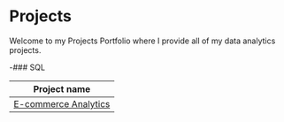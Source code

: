# Projects



Welcome to my Projects Portfolio where I provide all of my data analytics projects.



-### SQL 


| Project name |
|---|
| [E-commerce Analytics](https://github.com/Pratham2406/E-commerce-SQL-Project.git)
